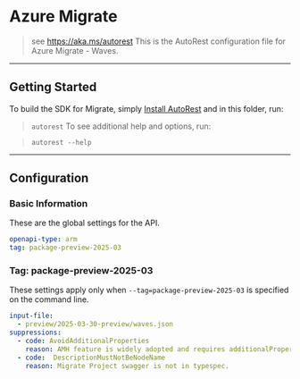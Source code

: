 # Azure Migrate

> see https://aka.ms/autorest
This is the AutoRest configuration file for Azure Migrate - Waves.

---

## Getting Started

To build the SDK for Migrate, simply [Install AutoRest](https://aka.ms/autorest/install) and in this folder, run:

> `autorest`
To see additional help and options, run:

> `autorest --help`
---

## Configuration

### Basic Information

These are the global settings for the API.

``` yaml
openapi-type: arm
tag: package-preview-2025-03
```
### Tag: package-preview-2025-03
These settings apply only when `--tag=package-preview-2025-03` is specified on the command line.

```yaml $(tag) == 'package-preview-2024-03'
input-file:
  - preview/2025-03-30-preview/waves.json
suppressions:
  - code: AvoidAdditionalProperties
    reason: AMH feature is widely adopted and requires additionalProperties for these swagger properties.
  - code:  DescriptionMustNotBeNodeName
    reason: Migrate Project swagger is not in typespec.
```
